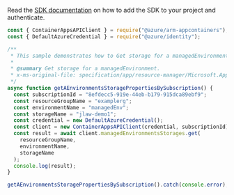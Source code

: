 Read the [SDK documentation](https://github.com/Azure/azure-sdk-for-js/blob/%40azure%2Farm-appcontainers_1.0.0/sdk/appcontainers/arm-appcontainers/README.md) on how to add the SDK to your project and authenticate.

```javascript
const { ContainerAppsAPIClient } = require("@azure/arm-appcontainers");
const { DefaultAzureCredential } = require("@azure/identity");

/**
 * This sample demonstrates how to Get storage for a managedEnvironment.
 *
 * @summary Get storage for a managedEnvironment.
 * x-ms-original-file: specification/app/resource-manager/Microsoft.App/stable/2022-03-01/examples/ManagedEnvironmentsStorages_Get.json
 */
async function getAEnvironmentsStoragePropertiesBySubscription() {
  const subscriptionId = "8efdecc5-919e-44eb-b179-915dca89ebf9";
  const resourceGroupName = "examplerg";
  const environmentName = "managedEnv";
  const storageName = "jlaw-demo1";
  const credential = new DefaultAzureCredential();
  const client = new ContainerAppsAPIClient(credential, subscriptionId);
  const result = await client.managedEnvironmentsStorages.get(
    resourceGroupName,
    environmentName,
    storageName
  );
  console.log(result);
}

getAEnvironmentsStoragePropertiesBySubscription().catch(console.error);
```
